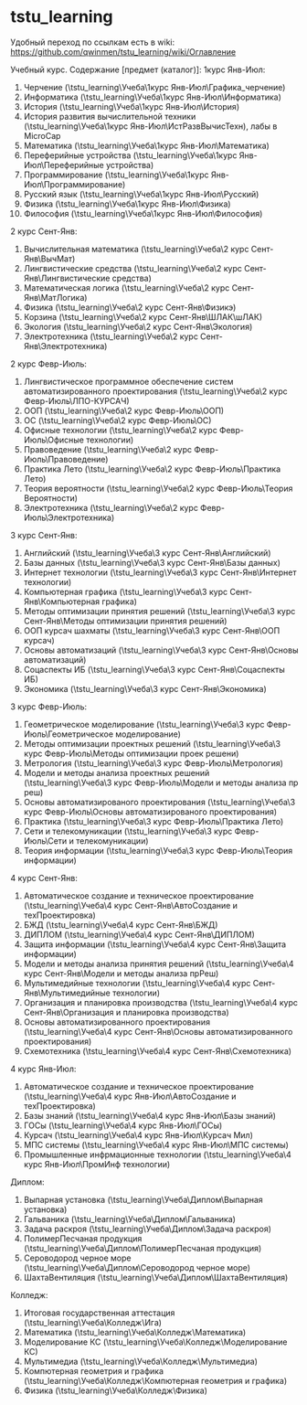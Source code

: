 # tstu_learning
Удобный переход по ссылкам есть в wiki: https://github.com/qwinmen/tstu_learning/wiki/Оглавление

Учебный курс.
Содержание [предмет (каталог)]:
1курс Янв-Июл:
1. Черчение (\tstu_learning\Учеба\1курс Янв-Июл\Графика_черчение\)
2. Информатика (\tstu_learning\Учеба\1курс Янв-Июл\Информатика\)
3. История (\tstu_learning\Учеба\1курс Янв-Июл\История\)
4. История развития вычислительной техники (\tstu_learning\Учеба\1курс Янв-Июл\ИстРазвВычисТехн\), лабы в MicroCap
5. Математика (\tstu_learning\Учеба\1курс Янв-Июл\Математика\)
6. Переферийные устройства (\tstu_learning\Учеба\1курс Янв-Июл\Переферийные устройства\)
7. Программирование (\tstu_learning\Учеба\1курс Янв-Июл\Программирование\)
8. Русский язык (\tstu_learning\Учеба\1курс Янв-Июл\Русский\)
9. Физика (\tstu_learning\Учеба\1курс Янв-Июл\Физика\)
10. Философия (\tstu_learning\Учеба\1курс Янв-Июл\Философия\)

2 курс Сент-Янв:
1. Вычислительная математика (\tstu_learning\Учеба\2 курс Сент-Янв\ВычМат\)
2. Лингвистические средства (\tstu_learning\Учеба\2 курс Сент-Янв\Лингвистические средства\)
3. Математическая логика (\tstu_learning\Учеба\2 курс Сент-Янв\МатЛогика\)
4. Физика (\tstu_learning\Учеба\2 курс Сент-Янв\Физикэ\)
5. Корзина (\tstu_learning\Учеба\2 курс Сент-Янв\ШЛАК\шЛАК\)
6. Экология (\tstu_learning\Учеба\2 курс Сент-Янв\Экология\)
7. Электротехника (\tstu_learning\Учеба\2 курс Сент-Янв\Электротехника\)

2 курс Февр-Июль:
1. Лингвистическое программное обеспечение систем автоматизированного проектирования (\tstu_learning\Учеба\2 курс Февр-Июль\ЛПО-КУРСАЧ\)
2. ООП (\tstu_learning\Учеба\2 курс Февр-Июль\ООП\)
3. ОС (\tstu_learning\Учеба\2 курс Февр-Июль\ОС\)
4. Офисные технологии (\tstu_learning\Учеба\2 курс Февр-Июль\Офисные технологии\)
5. Правоведение (\tstu_learning\Учеба\2 курс Февр-Июль\Правоведение\)
6. Практика Лето (\tstu_learning\Учеба\2 курс Февр-Июль\Практика Лето\)
7. Теория вероятности (\tstu_learning\Учеба\2 курс Февр-Июль\Теория Вероятности\)
8. Электротехника (\tstu_learning\Учеба\2 курс Февр-Июль\Электротехника\)

3 курс Сент-Янв:
1. Английский (\tstu_learning\Учеба\3 курс Сент-Янв\Английский\)
2. Базы данных (\tstu_learning\Учеба\3 курс Сент-Янв\Базы данных\)
3. Интернет технологии (\tstu_learning\Учеба\3 курс Сент-Янв\Интернет технологии\)
4. Компьютерная графика (\tstu_learning\Учеба\3 курс Сент-Янв\Компьютерная графика\)
5. Методы оптимизации принятия решений (\tstu_learning\Учеба\3 курс Сент-Янв\Методы оптимизации принятия решений\)
6. ООП курсач шахматы (\tstu_learning\Учеба\3 курс Сент-Янв\ООП курсач\)
7. Основы автоматизаций (\tstu_learning\Учеба\3 курс Сент-Янв\Основы автоматизаций\)
8. Соцаспекты ИБ (\tstu_learning\Учеба\3 курс Сент-Янв\Соцаспекты ИБ\)
9. Экономика (\tstu_learning\Учеба\3 курс Сент-Янв\Экономика\)

3 курс Февр-Июль:
1. Геометрическое моделирование (\tstu_learning\Учеба\3 курс Февр-Июль\Геометрическое моделирование\)
2. Методы оптимизации проектных решений (\tstu_learning\Учеба\3 курс Февр-Июль\Методы оптимизации проек решени\)
3. Метрология (\tstu_learning\Учеба\3 курс Февр-Июль\Метрология\)
4. Модели и методы анализа проектных решений (\tstu_learning\Учеба\3 курс Февр-Июль\Модели и методы анализа пр реш\)
5. Основы автоматизированого проектирования (\tstu_learning\Учеба\3 курс Февр-Июль\Основы автоматизированого проектирования\)
6. Практика (\tstu_learning\Учеба\3 курс Февр-Июль\Практика Лето\)
7. Сети и телекомуникации (\tstu_learning\Учеба\3 курс Февр-Июль\Сети и телекомуникации\)
8. Теория информации (\tstu_learning\Учеба\3 курс Февр-Июль\Теория информации\)

4 курс Сент-Янв:
1. Автоматическое создание и техническое проектирование (\tstu_learning\Учеба\4 курс Сент-Янв\АвтоСоздание и техПроектировка\)
2. БЖД (\tstu_learning\Учеба\4 курс Сент-Янв\БЖД\)
3. ДИПЛОМ (\tstu_learning\Учеба\4 курс Сент-Янв\ДИПЛОМ\)
4. Защита информации (\tstu_learning\Учеба\4 курс Сент-Янв\Защита информации\)
5. Модели и методы анализа принятия решений (\tstu_learning\Учеба\4 курс Сент-Янв\Модели и методы анализа прРеш\)
6. Мультимедийные технологии (\tstu_learning\Учеба\4 курс Сент-Янв\Мультимедийные технологии\)
7. Организация и планировка производства (\tstu_learning\Учеба\4 курс Сент-Янв\Организация и планировка производства\)
8. Основы автоматизированного проектирования (\tstu_learning\Учеба\4 курс Сент-Янв\Основы автоматизированного проектирования\)
9. Схемотехника (\tstu_learning\Учеба\4 курс Сент-Янв\Схемотехника\)

4 курс Янв-Июл:
1. Автоматическое создание и техническое проектирование (\tstu_learning\Учеба\4 курс Янв-Июл\АвтоСоздание и техПроектировка\)
2. Базы знаний (\tstu_learning\Учеба\4 курс Янв-Июл\Базы знаний\)
3. ГОСы (\tstu_learning\Учеба\4 курс Янв-Июл\ГОСы\)
4. Курсач (\tstu_learning\Учеба\4 курс Янв-Июл\Курсач Мил\)
5. МПС системы (\tstu_learning\Учеба\4 курс Янв-Июл\МПС системы\)
6. Промышленные инфрмационные технологии (\tstu_learning\Учеба\4 курс Янв-Июл\ПромИнф технологии\)

Диплом:
1. Выпарная установка (\tstu_learning\Учеба\Диплом\Выпарная установка)
2. Гальваника (\tstu_learning\Учеба\Диплом\Гальваника)
3. Задача раскроя (\tstu_learning\Учеба\Диплом\Задача раскроя)
4. ПолимерПесчаная продукция (\tstu_learning\Учеба\Диплом\ПолимерПесчаная продукция)
5. Сероводород черное море (\tstu_learning\Учеба\Диплом\Сероводород черное море)
6. ШахтаВентиляция (\tstu_learning\Учеба\Диплом\ШахтаВентиляция)

Колледж:
1. Итоговая государственная аттестация (\tstu_learning\Учеба\Колледж\Ига\)
2. Математика (\tstu_learning\Учеба\Колледж\Математика\)
3. Моделирование КС (\tstu_learning\Учеба\Колледж\Моделирование КС\)
4. Мультимедиа (\tstu_learning\Учеба\Колледж\Мультимедиа\)
5. Компютерная геометрия и графика (\tstu_learning\Учеба\Колледж\Компютерная геометрия и графика\)
6. Физика (\tstu_learning\Учеба\Колледж\Физика\)
